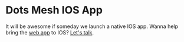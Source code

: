 # Dots Mesh IOS App

It will be awesome if someday we launch a native IOS app. Wanna help bring the [web app](https://github.com/dotsmesh/dotsmesh-web-app) to IOS? [Let's talk](https://about.dotsmesh.com/contacts/).

